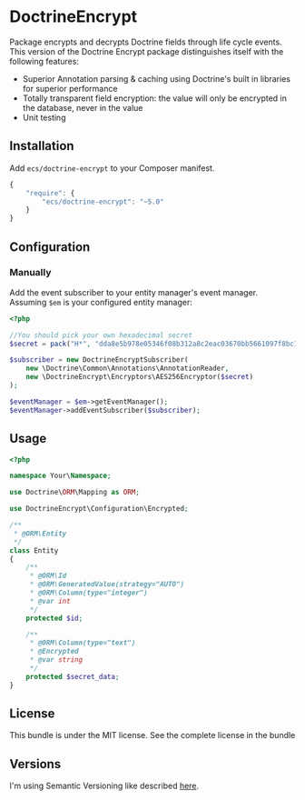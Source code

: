 # DoctrineEncrypt

Package encrypts and decrypts Doctrine fields through life cycle events. This version of the Doctrine Encrypt package
distinguishes itself with the following features:

- Superior Annotation parsing & caching using Doctrine's built in libraries for superior performance
- Totally transparent field encryption: the value will only be encrypted in the database, never in the value
- Unit testing

## Installation
Add `ecs/doctrine-encrypt` to your Composer manifest.

```js
{
    "require": {
        "ecs/doctrine-encrypt": "~5.0"
    }
}
```

## Configuration
### Manually
Add the event subscriber to your entity manager's event manager. Assuming `$em` is your configured entity manager:

```php
<?php

//You should pick your own hexadecimal secret
$secret = pack("H*", "dda8e5b978e05346f08b312a8c2eac03670bb5661097f8bc13212c31be66384c");

$subscriber = new DoctrineEncryptSubscriber(
    new \Doctrine\Common\Annotations\AnnotationReader,
    new \DoctrineEncrypt\Encryptors\AES256Encryptor($secret)
);

$eventManager = $em->getEventManager();
$eventManager->addEventSubscriber($subscriber);
```

## Usage
```php
<?php

namespace Your\Namespace;

use Doctrine\ORM\Mapping as ORM;

use DoctrineEncrypt\Configuration\Encrypted;

/**
 * @ORM\Entity
 */
class Entity
{
    /**
     * @ORM\Id
     * @ORM\GeneratedValue(strategy="AUTO")
     * @ORM\Column(type="integer")
     * @var int
     */
    protected $id;

    /**
     * @ORM\Column(type="text")
     * @Encrypted
     * @var string
     */
    protected $secret_data;
}
```

## License

This bundle is under the MIT license. See the complete license in the bundle

## Versions

I'm using Semantic Versioning like described [here](http://semver.org).
